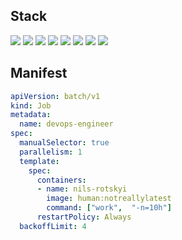 
## Stack
![](https://img.shields.io/badge/Linux-informational?style=for-the-badge&logo=linux&logoColor=white&color=E95420)
![](https://img.shields.io/badge/Python-informational?style=for-the-badge&logo=python&logoColor=white&color=306998)
![](https://img.shields.io/badge/Docker-informational?style=for-the-badge&logo=docker&logoColor=white&color=0db7ed)
![](https://img.shields.io/badge/Kubernetes-informational?style=for-the-badge&logo=kubernetes&logoColor=white&color=326ce5)
![](https://img.shields.io/badge/Terraform-informational?style=for-the-badge&logo=terraform&logoColor=white&color=844fba)
![](https://img.shields.io/badge/Elastic-informational?style=for-the-badge&logo=elasticsearch&logoColor=white&color=66b5ae)
![](https://img.shields.io/badge/CI/CD-informational?style=for-the-badge&logo=github&logoColor=white&color=black)
![](https://img.shields.io/badge/CI/CD-informational?style=for-the-badge&logo=gitlab&logoColor=white&color=black)

## Manifest
```yaml
apiVersion: batch/v1
kind: Job
metadata:
  name: devops-engineer
spec:
  manualSelector: true
  parallelism: 1
  template:
    spec:
      containers:
      - name: nils-rotskyi
        image: human:notreallylatest
        command: ["work",  "-n=10h"]
      restartPolicy: Always
  backoffLimit: 4
```
